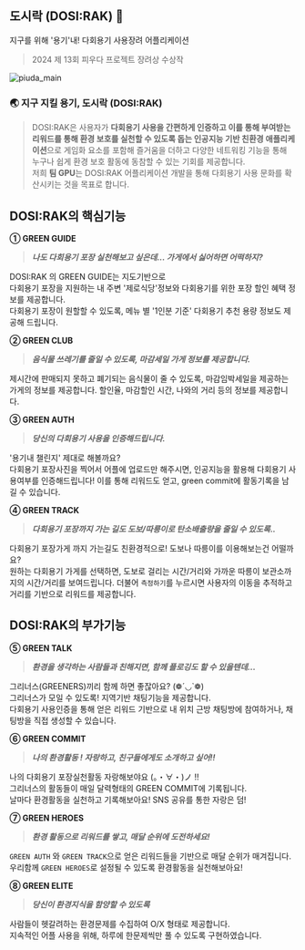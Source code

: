 ##  도시락 (DOSI:RAK) 🌱
지구를 위해 '용기'내! 다회용기 사용장려 어플리케이션 
> 2024 제 13회 피우다 프로젝트 장려상 수상작

![piuda_main](https://github.com/user-attachments/assets/0bed80b9-aa8c-4029-ab57-fb10e656c8ab)

### 🌏 지구 지킬 용기, 도시락 (DOSI:RAK) 
>  DOSI:RAK은 사용자가 **다회용기 사용을 간편하게 인증하고 이를 통해 부여받는 리워드를 통해 환경 보호를 실천할 수 있도록 돕는 인공지능 기반 친환경 애플리케이션**으로
게임화 요소를 포함해 즐거움을 더하고 다양한 네트워킹 기능을 통해 누구나 쉽게 환경 보호 활동에 동참할 수 있는 기회를 제공합니다. </br>
저희 **팀 GPU**는 DOSI:RAK 어플리케이션 개발을 통해 다회용기 사용 문화를 확산시키는 것을 목표로 합니다.  
<!--①②③④⑤⑥⑦⑧⑨⑩-->
##  DOSI:RAK의 핵심기능
**① GREEN GUIDE** 

> ***나도 다회용기 포장 실천해보고 싶은데... 가게에서 싫어하면 어떡하지?***

DOSI:RAK 의 GREEN GUIDE는 지도기반으로 </br>
다회용기 포장을 지원하는 내 주변 '제로식당'정보와 다회용기를 위한 포장 할인 혜택 정보를 제공합니다. </br>
다회용기 포장이 원할할 수 있도록, 메뉴 별 '1인분 기준' 다회용기 추천 용량 정보도 제공해 드립니다. 

**② GREEN CLUB** 
> ***음식물 쓰레기를 줄일 수 있도록, 마감세일 가게 정보를 제공합니다.***

제시간에 판매되지 못하고 폐기되는 음식물이 줄 수 있도록, 마감임박세일을 제공하는 가게의 정보를 제공합니다.
할인율, 마감할인 시간, 나와의 거리 등의 정보를 제공합니다.

**③ GREEN AUTH** 
> ***당신의 다회용기 사용을 인증해드립니다.***

'용기내 챌린지' 제대로 해볼까요? </br>
다회용기 포장사진을 찍어서 어플에 업로드만 해주시면, 인공지능을 활용해 다회용기 사용여부를 인증해드립니다!
이를 통해 리워드도 얻고, green commit에 활동기록을 남길 수 있습니다.

**④ GREEN TRACK** 
> ***다회용기 포장까지 가는 길도 도보/따릉이로 탄소배출량을 줄일 수 있도록..***

다회용기 포장가게 까지 가는길도 친환경적으로! 도보나 따릉이를 이용해보는건 어떨까요? </br>
원하는 다회용기 가게를 선택하면, 도보로 걸리는 시간/거리와 가까운 따릉이 보관소까지의 시간/거리를 보여드립니다.
더불어 `측정하기`를 누르시면 사용자의 이동을 추적하고 거리를 기반으로 리워드를 제공합니다.

<!--①②③④⑤⑥⑦⑧⑨⑩-->
##  DOSI:RAK의 부가기능
**⑤ GREEN TALK** 

> ***환경을 생각하는 사람들과 친해지면, 함께 플로깅도 할 수 있을텐데...***

그리너스(GREENERS)끼리 함께 하면 좋잖아요? (❁´◡`❁)</br>
그리너스가 모일 수 있도록! 지역기반 채팅기능을 제공합니다. </br>
다회용기 사용인증을 통해 얻은 리워드 기반으로 내 위치 근방 채팅방에 참여하거나, 채팅방을 직접 생성할 수 있습니다. 


**⑥ GREEN COMMIT** 

> ***나의 환경활동 ! 자랑하고, 친구들에게도 소개하고 싶어!!***

나의 다회용기 포장실천활동 자랑해보야요 (。・∀・)ノ !! </br>
그리너스의 활동들이 매일 달력형태의 GREEN COMMIT에 기록됩니다. </br>
날마다 환경활동을 실천하고 기록해보아요! SNS 공유를 통한 자랑은 덤! 

**⑦ GREEN HEROES** 

> ***환경 활동으로 리워드를 쌓고, 매달 순위에 도전하세요!***

`GREEN AUTH` 와 `GREEN TRACK`으로 얻은 리워드들을 기반으로 매달 순위가 매겨집니다.</br>
우리함께 `GREEN HEROES`로 설정될 수 있도록 환경활동을 실천해보아요!

**⑧ GREEN ELITE** 

> ***당신이 환경지식을 함양할 수 있도록***

사람들이 헷갈려하는 환경문제를 수집하여 O/X 형태로 제공합니다.</br>
지속적인 어플 사용을 위해, 하루에 한문제씩만 풀 수 있도록 구현하였습니다.</br>
